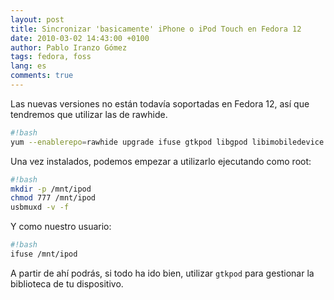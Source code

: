 ```yaml
---
layout: post
title: Sincronizar 'basicamente' iPhone o iPod Touch en Fedora 12
date: 2010-03-02 14:43:00 +0100
author: Pablo Iranzo Gómez
tags: fedora, foss
lang: es
comments: true
---
```


Las nuevas versiones no están todavía soportadas en Fedora 12, así que tendremos que utilizar las de rawhide.

```bash
#!bash
yum --enablerepo=rawhide upgrade ifuse gtkpod libgpod libimobiledevice usbmuxd
```

Una vez instalados, podemos empezar a utilizarlo ejecutando como root:

```bash
#!bash
mkdir -p /mnt/ipod
chmod 777 /mnt/ipod
usbmuxd -v -f
```

Y como nuestro usuario:

```bash
#!bash
ifuse /mnt/ipod
```

A partir de ahí podrás, si todo ha ido bien, utilizar `gtkpod` para gestionar la biblioteca de tu dispositivo.
